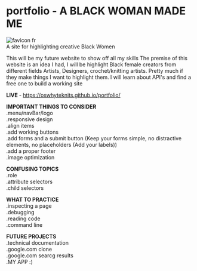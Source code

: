 # portfolio - A BLACK WOMAN MADE ME

![favicon fr](https://user-images.githubusercontent.com/92553207/142665950-e9ae9920-f3e3-4ca3-8969-f4d89ec4217c.png) <br>
A site for highlighting creative Black Women

This will be my future website to show off all my skills
The premise of this website is an idea I had, I will be highlight Black female creators from different fields
Artists, Designers, crochet/knitting artists. Pretty much if they make things I want to highlight them.
I will learn about API's and find a free one to build a working site

<strong>LIVE </strong> - https://oswhyteknits.github.io/portfolio/

<strong>IMPORTANT THINGS TO CONSIDER</strong> <br>
.menu/navBar/logo <br>
.responsive design <br>
.align items <br>
.add working buttons <br>
.add forms and a submit button (Keep your forms simple, no distractive elements, no placeholders (Add your labels)) <br>
.add a proper footer <br>
.image optimization  <br>

<strong>CONFUSING TOPICS</strong> <br>
.role <br>
.attribute selectors <br>
.child selectors <br>

<strong>WHAT TO PRACTICE</strong>  <br>
 .inspecting a page <br>
 .debugging <br>
 .reading code <br>
 .command line <br>
  
<strong>FUTURE PROJECTS</strong>  <br>
  .technical documentation <br>
  .google.com clone <br>
  .google.com searcg results <br>
  .MY APP :) <br>
  
  
